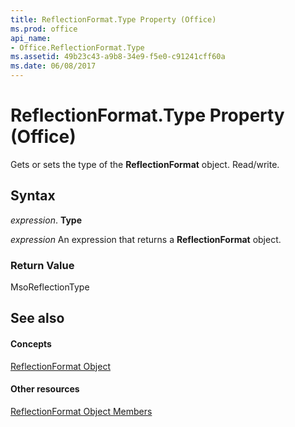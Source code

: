 ```yaml
---
title: ReflectionFormat.Type Property (Office)
ms.prod: office
api_name:
- Office.ReflectionFormat.Type
ms.assetid: 49b23c43-a9b8-34e9-f5e0-c91241cff60a
ms.date: 06/08/2017
---
```



# ReflectionFormat.Type Property (Office)

Gets or sets the type of the  **ReflectionFormat** object. Read/write.


## Syntax

 _expression_. **Type**

 _expression_ An expression that returns a **ReflectionFormat** object.


### Return Value

MsoReflectionType


## See also


#### Concepts


[ReflectionFormat Object](reflectionformat-object-office.md)
#### Other resources


[ReflectionFormat Object Members](reflectionformat-members-office.md)

